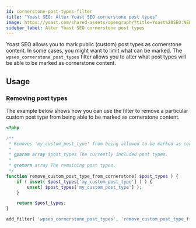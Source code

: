 ```yaml
---
id: cornerstone-post-types-filter
title: "Yoast SEO: Alter Yoast SEO cornerstone post types"
image: https://yoast.com/shared-assets/opengraph/?title=Yoast%20SEO:NEWLINEAlter%20Yoast%20SEONEWLINEcornerstone%20post%20types
sidebar_label: Alter Yoast SEO cornerstone post types
---
```

Yoast SEO allows you to mark public (custom) post types as cornerstone content. In some cases, you might want to limit what can be marked.
The `wpseo_cornerstone_post_types` filter allows you to alter what post types will be able to be marked as cornerstone content.

## Usage

### Removing post types

The example below shows how you can use the filter to remove a particular custom post type from being able to be marked as cornerstone content.
```php
<?php

/**
 * Removes 'my_custom_post_type' from being allowed to be marked as cornerstone content.
 *
 * @param array $post_types The currently included post types.
 *
 * @return array The remaining post types.
 */
function remove_custom_post_type_from_cornerstone( $post_types ) {
	if ( isset( $post_types['my_custom_post_type'] ) ) {
		unset( $post_types['my_custom_post_type'] );
	}

	return $post_types;
}

add_filter( 'wpseo_cornerstone_post_types', 'remove_custom_post_type_from_cornerstone' );
```
